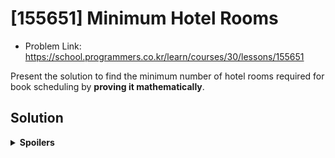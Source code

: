 # [155651] Minimum Hotel Rooms
* Problem Link: https://school.programmers.co.kr/learn/courses/30/lessons/155651

Present the solution to find the minimum number of hotel rooms required for book scheduling by **proving it mathematically**.
  
## Solution
<details>
  <summary><b>Spoilers</b></summary>
  This kind of problem is called <b>"Interval Partitioning"</b>, and its solution is <b>Greedy Algorithm</b>.

### Wrong Approach
**※ Warning: This approach is not correct. See below for the correct one. ※**

Without sorting, just applied a FIFO concept; first booking, first scheduling.

1. Read the start time & end time of the first booking.
2. Examine the 1st, 2nd, 3rd, ... N-th room schedule.
  
  a. If a room schedule can accept the booking, put it into the schedule.

  b. If not, examine the next room schedule.

3. The total number of room schedules will be the answer.

### Counter-Examples
We will sort the bookings, and then schedule them one by one.
For each sorting method, the upper schedule is a counter-example.
The lower one is the right answer, which sorts the bookings by start time.
#### No Sort
![image](https://github.com/reruo321/CPP-Self-Study/assets/48712088/cce337f5-3340-4aa1-9419-7d6b6151ecac)

#### Shortest First
![image](https://github.com/reruo321/CPP-Self-Study/assets/48712088/224e38ae-6bb0-4b89-8c7a-d23e0db3b358)

### Real Solution
There is one thing to add to my approach: sort all bookings by its start time in ascending order. It will prevent the counter-examples.

How can we prove that greedy algorithm for interval partitioning is optimal?
</details>
